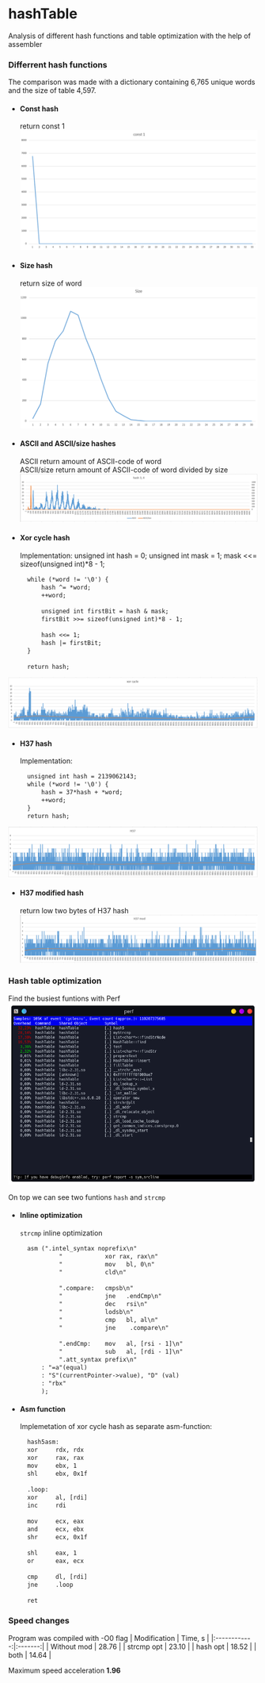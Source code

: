 # hashTable
Analysis of different hash functions and table optimization with the help of assembler

### Differrent hash functions
The comparison was made with a dictionary containing 6,765 unique words and the size of table 4,597.

* #### Const hash
    return const 1
![const hash](https://github.com/BorisTab/hashTable/blob/inlineOptimization/hashAnalysis/constHash.png)

* #### Size hash
    return size of word
![size hash](https://github.com/BorisTab/hashTable/blob/inlineOptimization/hashAnalysis/sizeHash.png)

* #### ASCII and ASCII/size hashes
    ASCII return amount of ASCII-code of word                                      
    ASCII/size return amount of ASCII-code of word divided by size
![ASCII hash](https://github.com/BorisTab/hashTable/blob/inlineOptimization/hashAnalysis/ASCIIHash.png)

* #### Xor cycle hash
    Implementation:
        unsigned int hash = 0;
        unsigned int mask = 1;
        mask <<= sizeof(unsigned int)*8 - 1;

        while (*word != '\0') {
            hash ^= *word;
            ++word;

            unsigned int firstBit = hash & mask;
            firstBit >>= sizeof(unsigned int)*8 - 1;

            hash <<= 1;
            hash |= firstBit;
        }

        return hash;
![xor cycle hash](https://github.com/BorisTab/hashTable/blob/inlineOptimization/hashAnalysis/xorHash.png)

* #### H37 hash
    Implementation:
      
        unsigned int hash = 2139062143;
        while (*word != '\0') {
            hash = 37*hash + *word;
            ++word;
        }
        return hash;

![H37 hash](https://github.com/BorisTab/hashTable/blob/inlineOptimization/hashAnalysis/h37Hash.png)

* #### H37 modified hash
    return low two bytes of H37 hash
![H37 mod hash](https://github.com/BorisTab/hashTable/blob/inlineOptimization/hashAnalysis/h37modHash.png)


### Hash table optimization
Find the busiest funtions with Perf
![perf](https://github.com/BorisTab/hashTable/blob/inlineOptimization/hashAnalysis/perf.png)

On top we can see two funtions <code>hash</code> and <code>strcmp</code>

* #### Inline optimization
    <code>strcmp</code> inline optimization

        asm (".intel_syntax noprefix\n"
                 "            xor rax, rax\n"
                 "            mov   bl, 0\n"
                 "            cld\n"

                 ".compare:   cmpsb\n"
                 "            jne   .endCmp\n"
                 "            dec   rsi\n"
                 "            lodsb\n"
                 "            cmp   bl, al\n"
                 "            jne    .compare\n"

                 ".endCmp:    mov   al, [rsi - 1]\n"
                 "            sub   al, [rdi - 1]\n"
                 ".att_syntax prefix\n"
            : "=a"(equal)
            : "S"(currentPointer->value), "D" (val)
            : "rbx"
            );
       
* #### Asm function
    Implemetation of xor cycle hash as separate asm-function:
    
        hash5asm:
        xor     rdx, rdx
        xor     rax, rax
        mov     ebx, 1
        shl     ebx, 0x1f

        .loop:
        xor     al, [rdi]
        inc     rdi

        mov     ecx, eax
        and     ecx, ebx
        shr     ecx, 0x1f

        shl     eax, 1
        or      eax, ecx

        cmp     dl, [rdi]
        jne     .loop

        ret
        
### Speed changes
Program was compiled with -O0 flag
| Modification | Time, s |
|:------------:|:-------:|
| Without mod  |  28.76  |
| strcmp opt   | 23.10   |
| hash opt     | 18.52   |
| both         | 14.64   |

Maximum speed acceleration **1.96**
